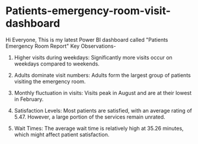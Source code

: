 # Patients-emergency-room-visit-dashboard
Hi Everyone, This is my latest Power BI dashboard called "Patients Emergency Room Report"
Key Observations-
1. Higher visits during weekdays: Significantly more visits occur on weekdays compared to weekends.

2. Adults dominate visit numbers: Adults form the largest group of patients visiting the emergency room.

3. Monthly fluctuation in visits: Visits peak in August and are at their lowest in February.

4. Satisfaction Levels: Most patients are satisfied, with an average rating of 5.47. However, a large portion of the services remain unrated.

5. Wait Times: The average wait time is relatively high at 35.26 minutes, which might affect patient satisfaction.
